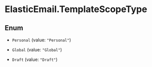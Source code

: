 # ElasticEmail.TemplateScopeType

## Enum


* `Personal` (value: `"Personal"`)

* `Global` (value: `"Global"`)

* `Draft` (value: `"Draft"`)


